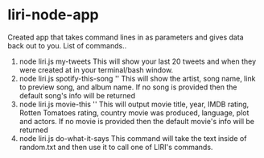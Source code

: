 # liri-node-app
Created app that takes command lines in as parameters and gives data back out to you.  List of commands..
1. node liri.js my-tweets
This will show your last 20 tweets and when they were created at in your terminal/bash window.
2. node liri.js spotify-this-song '<song name here>'
This will show the artist, song name, link to preview song, and album name.  If no song is provided then the default song's info will be returned
3. node liri.js movie-this '<movie name here>'
This will output movie title, year, IMDB rating, Rotten Tomatoes rating, country movie was produced, language, plot and actors.  If no movie is provided then the default movie's info will be returned
4. node liri.js do-what-it-says
This command will take the text inside of random.txt and then use it to call one of LIRI's commands. 